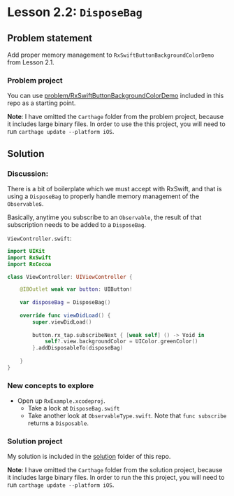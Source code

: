 # Lesson 2.2: `DisposeBag`

## Problem statement

Add proper memory management to `RxSwiftButtonBackgroundColorDemo` from Lesson 2.1.

### Problem project

You can use [problem/RxSwiftButtonBackgroundColorDemo](problem/RxSwiftButtonBackgroundColorDemo) included in this repo as a starting point.

**Note**: I have omitted the `Carthage` folder from the problem project, because it includes large binary files.  In order to use the this project, you will need to run `carthage update --platform iOS`.

## Solution

### Discussion:

There is a bit of boilerplate which we must accept with RxSwift, and that is using a `DisposeBag` to properly handle memory management of the `Observable`s.

Basically, anytime you subscribe to an `Observable`, the result of that subscription needs to be added to a `DisposeBag`.

`ViewController.swift`:

```swift
import UIKit
import RxSwift
import RxCocoa

class ViewController: UIViewController {

    @IBOutlet weak var button: UIButton!
    
    var disposeBag = DisposeBag()
    
    override func viewDidLoad() {
        super.viewDidLoad()
        
        button.rx_tap.subscribeNext { [weak self] () -> Void in
            self?.view.backgroundColor = UIColor.greenColor()
        }.addDisposableTo(disposeBag)
        
    }
}
```

### New concepts to explore

* Open up `RxExample.xcodeproj`.
  * Take a look at `DisposeBag.swift`
  * Take another look at `ObservableType.swift`.  Note that `func subscribe` returns a `Disposable`.

### Solution project

My solution is included in the [solution](solution) folder of this repo.

**Note**: I have omitted the `Carthage` folder from the solution project, because it includes large binary files.  In order to run the this project, you will need to run `carthage update --platform iOS`.

